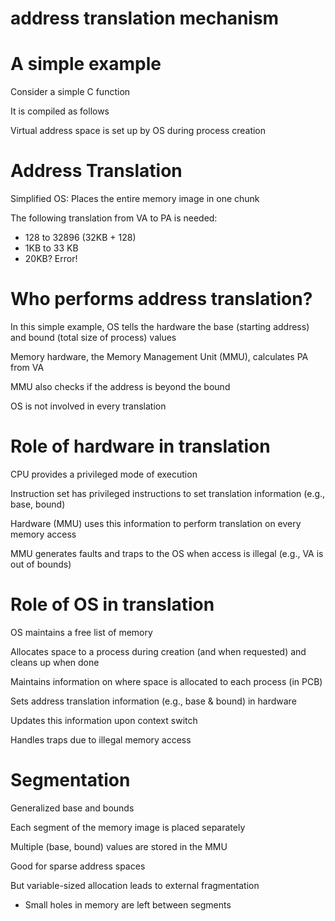 # address translation mechanism

# A simple example

Consider a simple C function

It is compiled as follows

Virtual address space is set up by OS during process creation

# Address Translation

Simplified OS: Places the entire memory image in one chunk

The following translation from VA to PA is needed:
- 128 to 32896 (32KB + 128)
- 1KB to 33 KB
- 20KB? Error!

# Who performs address translation?

In this simple example, OS tells the hardware the base (starting address) and bound (total size of process) values

Memory hardware, the Memory Management Unit (MMU), calculates PA from VA

MMU also checks if the address is beyond the bound

OS is not involved in every translation

# Role of hardware in translation

CPU provides a privileged mode of execution

Instruction set has privileged instructions to set translation information (e.g., base, bound)

Hardware (MMU) uses this information to perform translation on every memory access

MMU generates faults and traps to the OS when access is illegal (e.g., VA is out of bounds)

# Role of OS in translation

OS maintains a free list of memory

Allocates space to a process during creation (and when requested) and cleans up when done

Maintains information on where space is allocated to each process (in PCB)

Sets address translation information (e.g., base & bound) in hardware

Updates this information upon context switch

Handles traps due to illegal memory access

# Segmentation

Generalized base and bounds

Each segment of the memory image is placed separately

Multiple (base, bound) values are stored in the MMU

Good for sparse address spaces

But variable-sized allocation leads to external fragmentation
- Small holes in memory are left between segments
